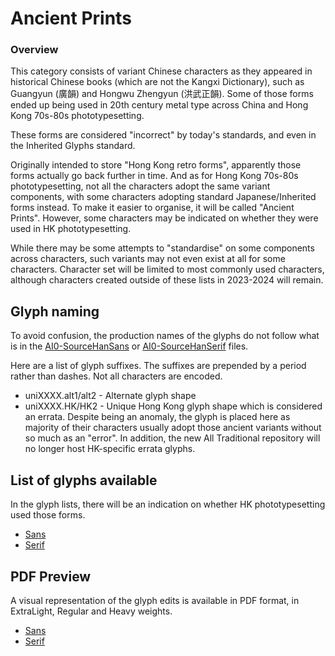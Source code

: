 # Ancient Prints

### Overview

This category consists of variant Chinese characters as they appeared in historical Chinese books (which are not the Kangxi Dictionary), such as Guangyun (廣韻) and Hongwu Zhengyun (洪武正韻). Some of those forms ended up being used in 20th century metal type across China and Hong Kong 70s-80s phototypesetting.

These forms are considered "incorrect" by today's standards, and even in the Inherited Glyphs standard.

Originally intended to store "Hong Kong retro forms", apparently those forms actually go back further in time. And as for Hong Kong 70s-80s phototypesetting, not all the characters adopt the same variant components, with some characters adopting standard Japanese/Inherited forms instead. To make it easier to organise, it will be called "Ancient Prints". However, some characters may be indicated on whether they were used in HK phototypesetting.

While there may be some attempts to "standardise" on some components across characters, such variants may not even exist at all for some characters. Character set will be limited to most commonly used characters, although characters created outside of these lists in 2023-2024 will remain.

## Glyph naming

To avoid confusion, the production names of the glyphs do not follow what is in the [AI0-SourceHanSans](https://github.com/adobe-fonts/source-han-sans/blob/release/Resources/AI0-SourceHanSans) or [AI0-SourceHanSerif](https://github.com/adobe-fonts/source-han-serif/blob/release/Resources/AI0-SourceHanSerif) files.

Here are a list of glyph suffixes. The suffixes are prepended by a period rather than dashes. Not all characters are encoded.

- uniXXXX<span>.</span>alt1/alt2 - Alternate glyph shape
- uniXXXX<span>.</span>HK/HK2 - Unique Hong Kong glyph shape which is considered an errata. Despite being an anomaly, the glyph is placed here as majority of their characters usually adopt those ancient variants without so much as an "error". In addition, the new All Traditional repository will no longer host HK-specific errata glyphs.

## List of glyphs available

In the glyph lists, there will be an indication on whether HK phototypesetting used those forms.

- [Sans](glyphlist-ancient-prints-sans.md)
- [Serif](glyphlist-ancient-prints-serif.md)

## PDF Preview

A visual representation of the glyph edits is available in PDF format, in ExtraLight, Regular and Heavy weights.

- [Sans](Sans/Preview)
- [Serif](Serif/Preview)